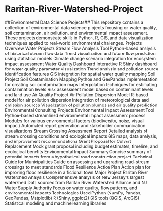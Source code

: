 # Raritan-River-Watershed-Project
##Environmental Data Science Projects##
This repository contains a collection of environmental data science projects focusing on water quality, soil contamination, air pollution, and environmental impact assessment. These projects demonstrate skills in Python, R, GIS, and data visualization techniques applied to real-world environmental challenges.
Projects Overview
Water Projects
Stream Flow Analysis Tool
Python-based analysis of historical stream flow data
Trend visualization and future flow prediction using statistical models
Climate change scenario integration for ecosystem impact assessment
Water Quality Dashboard
Interactive R Shiny dashboard for water quality parameter visualization
Trend analysis and pollution source identification features
GIS integration for spatial water quality mapping
Soil Project
Soil Contamination Mapping
Python and GeoPandas implementation for creating soil contamination maps
Interpolation techniques for estimating contamination levels
Risk assessment model based on contaminant levels and land use
Air Quality Project
Air Pollution Dispersion Model
R-based model for air pollution dispersion
Integration of meteorological data and emission sources
Visualization of pollution plumes and air quality prediction
Environmental Consulting Projects
Environmental Impact Assessment Tool
Python-based streamlined environmental impact assessment process
Modules for various environmental factors (biodiversity, noise, visual impact)
Automated report generation and stakeholder communication visualizations
Stream Crossing Assessment Report
Detailed analysis of stream crossing conditions and ecological impacts
GIS maps, data analysis, and improvement recommendations
Grant Proposal for Culvert Replacement
Mock grant proposal including budget estimates, timeline, and ecological benefits
Environmental Impact Summary
Concise summary of potential impacts from a hypothetical road construction project
Technical Guide for Municipalities
Guide on assessing and upgrading road-stream crossings to meet standards
Flood Resilience Action Plan
Action plan for improving flood resilience in a fictional town
Major Project
Raritan River Watershed Analysis
Comprehensive analysis of New Jersey's largest watershed
Data sourced from Raritan River Watershed Alliance and NJ Water Supply Authority
Focus on water quality, flow patterns, and environmental impacts
Technologies Used
Python (NumPy, Pandas, GeoPandas, Matplotlib)
R (Shiny, ggplot2)
GIS tools (QGIS, ArcGIS)
Statistical modeling and machine learning libraries
